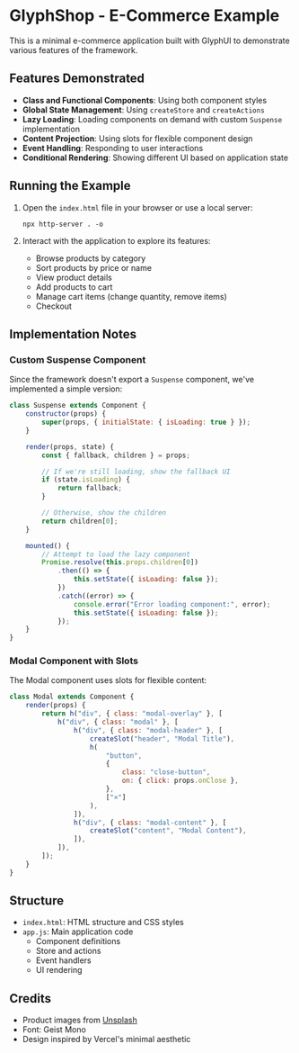 # GlyphShop - E-Commerce Example

This is a minimal e-commerce application built with GlyphUI to demonstrate various features of the framework.

## Features Demonstrated

-   **Class and Functional Components**: Using both component styles
-   **Global State Management**: Using `createStore` and `createActions`
-   **Lazy Loading**: Loading components on demand with custom `Suspense` implementation
-   **Content Projection**: Using slots for flexible component design
-   **Event Handling**: Responding to user interactions
-   **Conditional Rendering**: Showing different UI based on application state

## Running the Example

1. Open the `index.html` file in your browser or use a local server:

    ```
    npx http-server . -o
    ```

2. Interact with the application to explore its features:
    - Browse products by category
    - Sort products by price or name
    - View product details
    - Add products to cart
    - Manage cart items (change quantity, remove items)
    - Checkout

## Implementation Notes

### Custom Suspense Component

Since the framework doesn't export a `Suspense` component, we've implemented a simple version:

```javascript
class Suspense extends Component {
	constructor(props) {
		super(props, { initialState: { isLoading: true } });
	}

	render(props, state) {
		const { fallback, children } = props;

		// If we're still loading, show the fallback UI
		if (state.isLoading) {
			return fallback;
		}

		// Otherwise, show the children
		return children[0];
	}

	mounted() {
		// Attempt to load the lazy component
		Promise.resolve(this.props.children[0])
			.then(() => {
				this.setState({ isLoading: false });
			})
			.catch((error) => {
				console.error("Error loading component:", error);
				this.setState({ isLoading: false });
			});
	}
}
```

### Modal Component with Slots

The Modal component uses slots for flexible content:

```javascript
class Modal extends Component {
	render(props) {
		return h("div", { class: "modal-overlay" }, [
			h("div", { class: "modal" }, [
				h("div", { class: "modal-header" }, [
					createSlot("header", "Modal Title"),
					h(
						"button",
						{
							class: "close-button",
							on: { click: props.onClose },
						},
						["×"]
					),
				]),
				h("div", { class: "modal-content" }, [
					createSlot("content", "Modal Content"),
				]),
			]),
		]);
	}
}
```

## Structure

-   `index.html`: HTML structure and CSS styles
-   `app.js`: Main application code
    -   Component definitions
    -   Store and actions
    -   Event handlers
    -   UI rendering

## Credits

-   Product images from [Unsplash](https://unsplash.com/)
-   Font: Geist Mono
-   Design inspired by Vercel's minimal aesthetic
